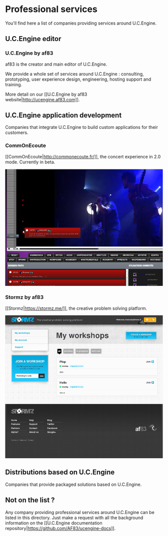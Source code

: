 # Professional services

You'll find here a list of companies providing services around U.C.Engine.

## U.C.Engine editor

### U.C.Engine by af83

af83 is the creator and main editor of U.C.Engine.

We provide a whole set of services around U.C.Engine : consulting, prototyping, user experience design, engineering, hosting support and training.

More detail on our [[U.C.Engine by af83 website|http://ucengine.af83.com]].

## U.C.Engine application development

Companies that integrate U.C.Engine to build custom applications for their customers.

### CommOnEcoute

[[CommOnEcoute|http://commonecoute.fr/]], the concert experience in 2.0 mode. Currently in beta.

<a href="http://commonecoute.fr/"><img class="screenshot" src="static/img/screenshots/commonecoute.png" alt="CommOnEcoute" /></a>

### Stormz by af83

[[Stormz|https://stormz.me/]], the creative problem solving platform.

<a href="https://stormz.me/"><img class="screenshot" src="static/img/screenshots/stormz.png" alt="Stormz" /></a>

## Distributions based on U.C.Engine

Companies that provide packaged solutions based on U.C.Engine.

## Not on the list ?

Any company providing professional services around U.C.Engine can be listed in this directory. Just make a request with all the background information on the [[U.C.Engine documentation repository|https://github.com/AF83/ucengine-docs]].
